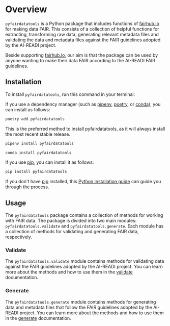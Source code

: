# Overview

`pyfairdatatools` is a Python package that includes functions of [fairhub.io](https://fairhub.io) for making data FAIR. This consists of a collection of helpful functions for extracting, transforming raw data, generating relevant metadata files and validating the data and metadata files against the FAIR guidelines adopted by the AI-READI project.

Beside supporting [fairhub.io](https://fairhub.io), our aim is that the package can be used by anyone wanting to make their data FAIR according to the AI-READI FAIR guidelines.

## Installation

To install `pyfairdatatools`, run this command in your terminal:

If you use a dependency manager (such as [pipenv](https://pipenv.pypa.io/en/latest/), [poetry](https://python-poetry.org/), or [conda](https://docs.conda.io/en/latest/)), you can install as follows:

```bash
poetry add pyfairdatatools
```

This is the preferred method to install pyfairdatatools, as it will always install the most recent stable release.

```bash
pipenv install pyfairdatatools
```

```bash
conda install pyfairdatatools
```

If you use [pip](https://pip.pypa.io), you can install it as follows:

```bash
pip install pyfairdatatools
```

If you don't have [pip](https://pip.pypa.io) installed, this [Python installation guide](http://docs.python-guide.org/en/latest/starting/installation/) can guide you through the process.

## Usage

The `pyfairdatatools` package contains a collection of methods for working with FAIR data. The package is divided into two main modules: `pyfairdatatools.validate` and `pyfairdatatools.generate`. Each module has a collection of methods for validating and generating FAIR data, respectively.

### Validate

The `pyfairdatatools.validate` module contains methods for validating data against the FAIR guidelines adopted by the AI-READI project. You can learn more about the methods and how to use them in the [validate](docs/modules/validate.md) documentation.

### Generate

The `pyfairdatatools.generate` module contains methods for generating data and metadata files that follow the FAIR guidelines adopted by the AI-READI project. You can learn more about the methods and how to use them in the [generate](docs/modules/generate.md) documentation.
